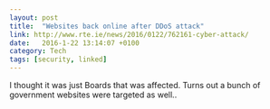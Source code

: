 ```yaml
---
layout: post
title:  "Websites back online after DDoS attack"
link: http://www.rte.ie/news/2016/0122/762161-cyber-attack/
date:   2016-1-22 13:14:07 +0100
category: Tech
tags: [security, linked]
---
```


I thought it was just Boards that was affected. Turns out a bunch of government websites were targeted as well..